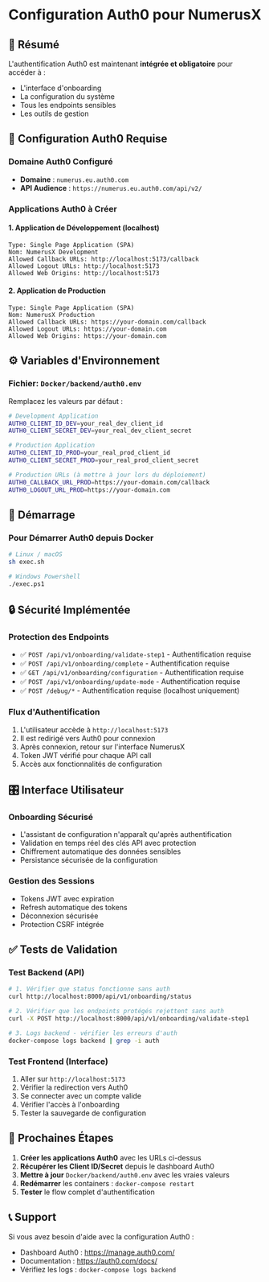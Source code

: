# Configuration Auth0 pour NumerusX

## 🎯 Résumé

L'authentification Auth0 est maintenant **intégrée et obligatoire** pour accéder à :
- L'interface d'onboarding 
- La configuration du système
- Tous les endpoints sensibles
- Les outils de gestion

## 🔧 Configuration Auth0 Requise

### **Domaine Auth0 Configuré**
- **Domaine** : `numerus.eu.auth0.com`
- **API Audience** : `https://numerus.eu.auth0.com/api/v2/`

### **Applications Auth0 à Créer**

#### **1. Application de Développement (localhost)**
```
Type: Single Page Application (SPA)
Nom: NumerusX Development
Allowed Callback URLs: http://localhost:5173/callback
Allowed Logout URLs: http://localhost:5173
Allowed Web Origins: http://localhost:5173
```

#### **2. Application de Production**
```
Type: Single Page Application (SPA)  
Nom: NumerusX Production
Allowed Callback URLs: https://your-domain.com/callback
Allowed Logout URLs: https://your-domain.com
Allowed Web Origins: https://your-domain.com
```

## ⚙️ Variables d'Environnement

### **Fichier: `Docker/backend/auth0.env`**
Remplacez les valeurs par défaut :

```bash
# Development Application
AUTH0_CLIENT_ID_DEV=your_real_dev_client_id
AUTH0_CLIENT_SECRET_DEV=your_real_dev_client_secret

# Production Application  
AUTH0_CLIENT_ID_PROD=your_real_prod_client_id
AUTH0_CLIENT_SECRET_PROD=your_real_prod_client_secret

# Production URLs (à mettre à jour lors du déploiement)
AUTH0_CALLBACK_URL_PROD=https://your-domain.com/callback
AUTH0_LOGOUT_URL_PROD=https://your-domain.com
```

## 🚀 Démarrage

### **Pour Démarrer Auth0 depuis Docker**

```bash
# Linux / macOS
sh exec.sh

# Windows Powershell  
./exec.ps1
```

## 🔒 Sécurité Implémentée

### **Protection des Endpoints**
- ✅ `POST /api/v1/onboarding/validate-step1` - Authentification requise
- ✅ `POST /api/v1/onboarding/complete` - Authentification requise  
- ✅ `GET /api/v1/onboarding/configuration` - Authentification requise
- ✅ `POST /api/v1/onboarding/update-mode` - Authentification requise
- ✅ `POST /debug/*` - Authentification requise (localhost uniquement)

### **Flux d'Authentification**
1. L'utilisateur accède à `http://localhost:5173`
2. Il est redirigé vers Auth0 pour connexion
3. Après connexion, retour sur l'interface NumerusX
4. Token JWT vérifié pour chaque API call
5. Accès aux fonctionnalités de configuration

## 🎛️ Interface Utilisateur

### **Onboarding Sécurisé**
- L'assistant de configuration n'apparaît qu'après authentification
- Validation en temps réel des clés API avec protection
- Chiffrement automatique des données sensibles
- Persistance sécurisée de la configuration

### **Gestion des Sessions**
- Tokens JWT avec expiration
- Refresh automatique des tokens
- Déconnexion sécurisée
- Protection CSRF intégrée

## ✅ Tests de Validation

### **Test Backend (API)**
```bash
# 1. Vérifier que status fonctionne sans auth
curl http://localhost:8000/api/v1/onboarding/status

# 2. Vérifier que les endpoints protégés rejettent sans auth
curl -X POST http://localhost:8000/api/v1/onboarding/validate-step1

# 3. Logs backend - vérifier les erreurs d'auth
docker-compose logs backend | grep -i auth
```

### **Test Frontend (Interface)**
1. Aller sur `http://localhost:5173`
2. Vérifier la redirection vers Auth0
3. Se connecter avec un compte valide
4. Vérifier l'accès à l'onboarding
5. Tester la sauvegarde de configuration

## 🔄 Prochaines Étapes

1. **Créer les applications Auth0** avec les URLs ci-dessus
2. **Récupérer les Client ID/Secret** depuis le dashboard Auth0
3. **Mettre à jour** `Docker/backend/auth0.env` avec les vraies valeurs
4. **Redémarrer** les containers : `docker-compose restart`
5. **Tester** le flow complet d'authentification

## 📞 Support

Si vous avez besoin d'aide avec la configuration Auth0 :
- Dashboard Auth0 : https://manage.auth0.com/
- Documentation : https://auth0.com/docs/
- Vérifiez les logs : `docker-compose logs backend` 